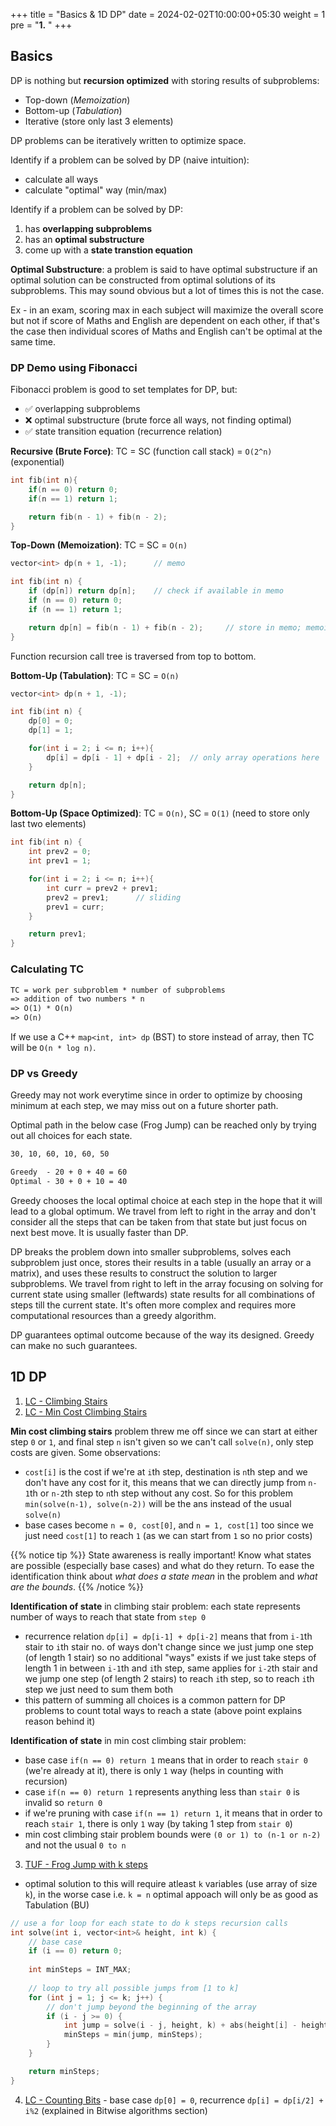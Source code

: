 +++
title = "Basics & 1D DP"
date =  2024-02-02T10:00:00+05:30
weight = 1
pre = "<b>1.</b> "
+++

## Basics
DP is nothing but **recursion optimized** with storing results of subproblems:
- Top-down (_Memoization_)
- Bottom-up (_Tabulation_)
- Iterative (store only last 3 elements)

DP problems can be iteratively written to optimize space.

Identify if a problem can be solved by DP (naive intuition):
- calculate all ways
- calculate "optimal" way (min/max)

Identify if a problem can be solved by DP:
1. has **overlapping subproblems**
2. has an **optimal substructure**
3. come up with a **state transtion equation**

**Optimal Substructure**: a problem is said to have optimal substructure if an optimal solution can be constructed from optimal solutions of its subproblems. This may sound obvious but a lot of times this is not the case.

Ex - in an exam, scoring max in each subject will maximize the overall score but not if score of Maths and English are dependent on each other, if that's the case then individual scores of Maths and English can't be optimal at the same time.


### DP Demo using Fibonacci

Fibonacci problem is good to set templates for DP, but:
- ✅ overlapping subproblems
- ❌ optimal substructure (brute force all ways, not finding optimal)
- ✅ state transition equation (recurrence relation)

**Recursive (Brute Force)**: TC = SC (function call stack) = `O(2^n)` (exponential)
```cpp
int fib(int n){
    if(n == 0) return 0;
    if(n == 1) return 1;

    return fib(n - 1) + fib(n - 2);
}
```

**Top-Down (Memoization)**: TC = SC = `O(n)`
```cpp
vector<int> dp(n + 1, -1);		// memo

int fib(int n) {
    if (dp[n]) return dp[n];	// check if available in memo
    if (n == 0) return 0;
    if (n == 1) return 1;

    return dp[n] = fib(n - 1) + fib(n - 2);		// store in memo; memoize
}
```
Function recursion call tree is traversed from top to bottom.

**Bottom-Up (Tabulation)**: TC = SC = `O(n)`
```cpp
vector<int> dp(n + 1, -1);

int fib(int n) {
    dp[0] = 0;
    dp[1] = 1;

    for(int i = 2; i <= n; i++){
        dp[i] = dp[i - 1] + dp[i - 2];	// only array operations here
    }

    return dp[n];
}
```

**Bottom-Up (Space Optimized)**: TC = `O(n)`, SC = `O(1)` (need to store only last two elements)
```cpp
int fib(int n) {
    int prev2 = 0;
    int prev1 = 1;

    for(int i = 2; i <= n; i++){
        int curr = prev2 + prev1;
        prev2 = prev1;		// sliding
        prev1 = curr;
    }

    return prev1;
}
```

### Calculating TC
```txt
TC = work per subproblem * number of subproblems
=> addition of two numbers * n
=> O(1) * O(n)
=> O(n)
```

If we use a C++ `map<int, int> dp` (BST) to store instead of array, then TC will be `O(n * log n)`.

### DP vs Greedy
Greedy may not work everytime since in order to optimize by choosing minimum at each step, we may miss out on a future shorter path.

Optimal path in the below case (Frog Jump) can be reached only by trying out all choices for each state.

```txt
30, 10, 60, 10, 60, 50

Greedy  - 20 + 0 + 40 = 60
Optimal - 30 + 0 + 10 = 40
```

Greedy chooses the local optimal choice at each step in the hope that it will lead to a global optimum. We travel from left to right in the array and don't consider all the steps that can be taken from that state but just focus on next best move. It is usually faster than DP.

DP breaks the problem down into smaller subproblems, solves each subproblem just once, stores their results in a table (usually an array or a matrix), and uses these results to construct the solution to larger subproblems. We travel from right to left in the array focusing on solving for current state using smaller (leftwards) state results for all combinations of steps till the current state. It's often more complex and requires more computational resources than a greedy algorithm.

DP guarantees optimal outcome because of the way its designed. Greedy can make no such guarantees.

## 1D DP
1. [LC - Climbing Stairs](https://leetcode.com/problems/climbing-stairs/)
2. [LC - Min Cost Climbing Stairs](https://leetcode.com/problems/min-cost-climbing-stairs/)

**Min cost climbing stairs** problem threw me off since we can start at either step `0` or `1`, and final step `n` isn't given so we can't call `solve(n)`, only step costs are given. Some observations:
- `cost[i]` is the cost if we're at `i`th step, destination is `n`th step and we don't have any cost for it, this means that we can directly jump from `n-1`th or `n-2`th step to `n`th step without any cost. So for this problem `min(solve(n-1), solve(n-2))` will be the ans instead of the usual `solve(n)`
- base cases become `n = 0, cost[0]`, and `n = 1, cost[1]` too since we just need `cost[1]` to reach `1` (as we can start from `1` so no prior costs)

{{% notice tip %}}
State awareness is really important! Know what states are possible (especially base cases) and what do they return. To ease the identification think about _what does a state mean_ in the problem and _what are the bounds_.
{{% /notice %}}

**Identification of state** in climbing stair problem: each state represents number of ways to reach that state from `step 0`
- recurrence relation `dp[i] = dp[i-1] + dp[i-2]` means that from `i-1`th stair to `i`th stair no. of ways don't change since we just jump one step (of length 1 stair) so no additional "ways" exists if we just take steps of length 1 in between `i-1`th and `i`th step, same applies for `i-2`th stair and we jump one step (of length 2 stairs) to reach `i`th step, so to reach `i`th step we just need to sum them both
- this pattern of summing all choices is a common pattern for DP problems to count total ways to reach a state (above point explains reason behind it)

**Identification of state** in min cost climbing stair problem:
- base case `if(n == 0) return 1` means that in order to reach `stair 0` (we're already at it), there is only `1` way (helps in counting with recursion)
- case `if(n == 0) return 1` represents anything less than `stair 0` is invalid so `return 0`
- if we're pruning with case `if(n == 1) return 1`, it means that in order to reach `stair 1`, there is only `1` way (by taking 1 step from `stair 0`)
- min cost climbing stair problem bounds were `(0 or 1) to (n-1 or n-2)` and not the usual `0 to n`

3. [TUF - Frog Jump with k steps](https://takeuforward.org/data-structure/dynamic-programming-frog-jump-with-k-distances-dp-4/)
- optimal solution to this will require atleast `k` variables (use array of size `k`), in the worse case i.e. `k = n` optimal appoach will only be as good as Tabulation (BU)

```cpp
// use a for loop for each state to do k steps recursion calls
int solve(int i, vector<int>& height, int k) {
    // base case
    if (i == 0) return 0;
    
    int minSteps = INT_MAX;
    
    // loop to try all possible jumps from [1 to k]
    for (int j = 1; j <= k; j++) {
        // don't jump beyond the beginning of the array
        if (i - j >= 0) {
            int jump = solve(i - j, height, k) + abs(height[i] - height[i - j]);
            minSteps = min(jump, minSteps);
        }
    }

    return minSteps;
}
```

4. [LC - Counting Bits](https://leetcode.com/problems/counting-bits/) - base case `dp[0] = 0`, recurrence `dp[i] = dp[i/2] + i%2` (explained in Bitwise algorithms section)
